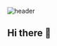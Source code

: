 ![header](https://capsule-render.vercel.app/api?type=rect&color=auto&height=300&section=header&text=capsule%20render&fontSize=90)

## Hi there 👋

<!--
**alsdud019/alsdud019** is a ✨ _special_ ✨ repository because its `README.md` (this file) appears on your GitHub profile.

Here are some ideas to get you started:

- 🔭 I’m currently working on ...
- 🌱 I’m currently learning ...
- 👯 I’m looking to collaborate on ...
- 🤔 I’m looking for help with ...
- 💬 Ask me about ...
- 📫 How to reach me: ...
- 😄 Pronouns: ...
- ⚡ Fun fact: ...
-->
